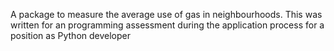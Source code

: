 A package to measure the average use of gas in neighbourhoods.
This was written for an programming assessment during the application process for a position as Python developer
